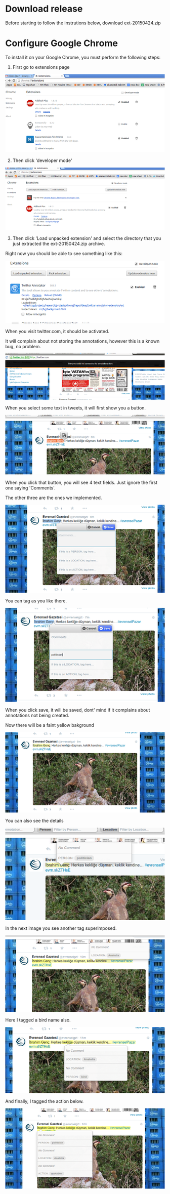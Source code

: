 
Download release
====

Before starting to follow the instrutions below, download ext-20150424.zip

Configure Google Chrome
====

To install it on your Google Chrome, you must perform the following steps:

1) First go to extensions page

![](docs/images/inline-1.png?raw=true)

2) Then click 'developer mode'

![](docs/images/inline-2.png?raw=true)

3) Then click 'Load unpacked extension' and select the directory that you just extracted the ext-20150424.zip archive.

Right now you should be able to see something like this:

![](docs/images/inline-3.png?raw=true)

When you visit twitter.com, it should be activated.

It will complain about not storing the annotations, however this is a known bug, no problem.

![](docs/images/inline-4.png?raw=true)


When you select some text in tweets, it will first show you a button.

![](docs/images/inline-5.png?raw=true)


When you click that button, you will see 4 text fields. Just ignore the first one saying 'Comments'.

The other three are the ones we implemented.

![](docs/images/inline-6.png?raw=true)


You can tag as you like there.

![](docs/images/inline-7.png?raw=true)


When you click save, it will be saved, dont' mind if it complains about annotations not being created.

Now there will be a faint yellow bakground

![](docs/images/inline-8.png?raw=true)


You can also see the details

![](docs/images/inline-9.png?raw=true)


In the next image you see another tag superimposed.

![](docs/images/inline-10.png?raw=true)

Here I tagged a bird name also.

![](docs/images/inline-11.png?raw=true)


And finally, I tagged the action below.

![](docs/images/inline-12.png?raw=true)
